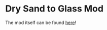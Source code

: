 # Dry Sand to Glass Mod

The mod itself can be found [here](https://steamcommunity.com/sharedfiles/filedetails/?id=1271912434&searchtext=Dry+Sand)!
